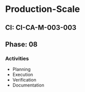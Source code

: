 # Production-Scale

## CI: CI-CA-M-003-003
## Phase: 08

### Activities
- Planning
- Execution
- Verification
- Documentation
